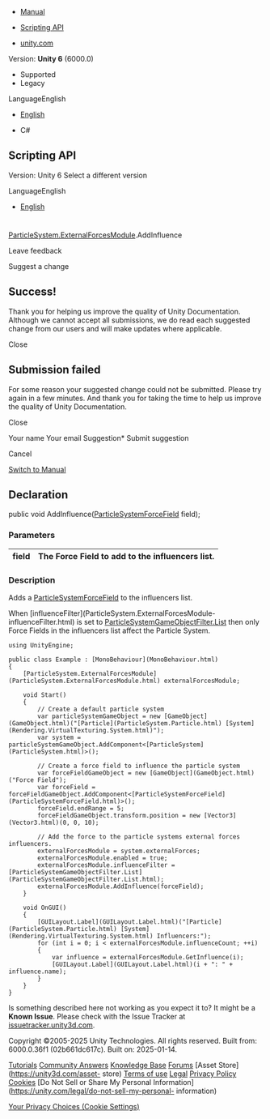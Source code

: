[ ]()

  * [Manual](../Manual/index.html)
  * [Scripting API](../ScriptReference/index.html)

  * [unity.com](https://unity.com/)

Version: **Unity 6** (6000.0)

  * Supported
  * Legacy

LanguageEnglish

  * [English]()

  * C#

[ ](https://docs.unity3d.com)

## Scripting API

Version: Unity 6 Select a different version

LanguageEnglish

  * [English]()

#
[ParticleSystem.ExternalForcesModule](ParticleSystem.ExternalForcesModule.html).AddInfluence

Leave feedback

Suggest a change

## Success!

Thank you for helping us improve the quality of Unity Documentation. Although
we cannot accept all submissions, we do read each suggested change from our
users and will make updates where applicable.

Close

## Submission failed

For some reason your suggested change could not be submitted. Please <a>try
again</a> in a few minutes. And thank you for taking the time to help us
improve the quality of Unity Documentation.

Close

Your name Your email Suggestion* Submit suggestion

Cancel

[Switch to Manual](../Manual/class-ParticleSystem.html "Go to ParticleSystem
Component in the Manual")

## Declaration

public void
AddInfluence([ParticleSystemForceField](ParticleSystemForceField.html) field);

### Parameters

field | The Force Field to add to the influencers list.  
---|---  
  
### Description

Adds a [ParticleSystemForceField](ParticleSystemForceField.html) to the
influencers list.

When [influenceFilter](ParticleSystem.ExternalForcesModule-
influenceFilter.html) is set to
[ParticleSystemGameObjectFilter.List](ParticleSystemGameObjectFilter.List.html)
then only Force Fields in the influencers list affect the Particle System.

    
    
    using UnityEngine;  
      
    public class Example : [MonoBehaviour](MonoBehaviour.html)
    {
        [ParticleSystem.ExternalForcesModule](ParticleSystem.ExternalForcesModule.html) externalForcesModule;  
      
        void Start()
        {
            // Create a default particle system
            var particleSystemGameObject = new [GameObject](GameObject.html)("[Particle](ParticleSystem.Particle.html) [System](Rendering.VirtualTexturing.System.html)");
            var system = particleSystemGameObject.AddComponent<[ParticleSystem](ParticleSystem.html)>();  
      
            // Create a force field to influence the particle system
            var forceFieldGameObject = new [GameObject](GameObject.html)("Force Field");
            var forceField = forceFieldGameObject.AddComponent<[ParticleSystemForceField](ParticleSystemForceField.html)>();
            forceField.endRange = 5;
            forceFieldGameObject.transform.position = new [Vector3](Vector3.html)(0, 0, 10);  
      
            // Add the force to the particle systems external forces influencers.
            externalForcesModule = system.externalForces;
            externalForcesModule.enabled = true;
            externalForcesModule.influenceFilter = [ParticleSystemGameObjectFilter.List](ParticleSystemGameObjectFilter.List.html);
            externalForcesModule.AddInfluence(forceField);
        }  
      
        void OnGUI()
        {
            [GUILayout.Label](GUILayout.Label.html)("[Particle](ParticleSystem.Particle.html) [System](Rendering.VirtualTexturing.System.html) Influencers:");
            for (int i = 0; i < externalForcesModule.influenceCount; ++i)
            {
                var influence = externalForcesModule.GetInfluence(i);
                [GUILayout.Label](GUILayout.Label.html)(i + ": " + influence.name);
            }
        }
    }
    

Is something described here not working as you expect it to? It might be a
**Known Issue**. Please check with the Issue Tracker at
[issuetracker.unity3d.com](https://issuetracker.unity3d.com).

Copyright ©2005-2025 Unity Technologies. All rights reserved. Built from:
6000.0.36f1 (02b661dc617c). Built on: 2025-01-14.

[Tutorials](https://unity3d.com/learn) [Community
Answers](https://answers.unity3d.com) [Knowledge
Base](https://support.unity3d.com/hc/en-us)
[Forums](https://forum.unity3d.com) [Asset Store](https://unity3d.com/asset-
store) [Terms of use](https://docs.unity3d.com/Manual/TermsOfUse.html)
[Legal](https://unity.com/legal) [Privacy
Policy](https://unity.com/legal/privacy-policy)
[Cookies](https://unity.com/legal/cookie-policy) [Do Not Sell or Share My
Personal Information](https://unity.com/legal/do-not-sell-my-personal-
information)

[Your Privacy Choices (Cookie Settings)](javascript:void\(0\);)

